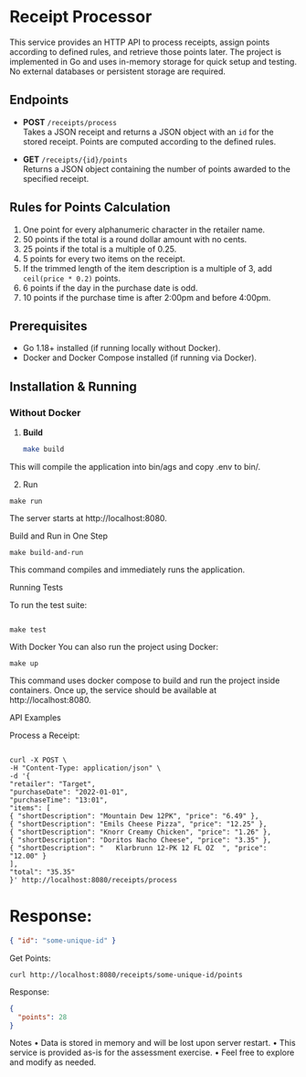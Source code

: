
# Receipt Processor

This service provides an HTTP API to process receipts, assign points according to defined rules, and retrieve those
points later. The project is implemented in Go and uses in-memory storage for quick setup and testing. No external
databases or persistent storage are required.

## Endpoints

- **POST** `/receipts/process`  
  Takes a JSON receipt and returns a JSON object with an `id` for the stored receipt. Points are computed according to
  the defined rules.

- **GET** `/receipts/{id}/points`  
  Returns a JSON object containing the number of points awarded to the specified receipt.

## Rules for Points Calculation

1. One point for every alphanumeric character in the retailer name.
2. 50 points if the total is a round dollar amount with no cents.
3. 25 points if the total is a multiple of 0.25.
4. 5 points for every two items on the receipt.
5. If the trimmed length of the item description is a multiple of 3, add `ceil(price * 0.2)` points.
6. 6 points if the day in the purchase date is odd.
7. 10 points if the purchase time is after 2:00pm and before 4:00pm.

## Prerequisites

- Go 1.18+ installed (if running locally without Docker).
- Docker and Docker Compose installed (if running via Docker).

## Installation & Running

### Without Docker

1. **Build**
   ```bash
   make build

This will compile the application into bin/ags and copy .env to bin/.

2. Run

```shell
make run
````

The server starts at http://localhost:8080.

Build and Run in One Step

```shell
make build-and-run
````

This command compiles and immediately runs the application.

Running Tests

To run the test suite:

```shell

make test
```

With Docker
You can also run the project using Docker:

```shell
make up
```

This command uses docker compose to build and run the project inside containers. Once up, the service should be
available at http://localhost:8080.

API Examples

Process a Receipt:

```shell

curl -X POST \
-H "Content-Type: application/json" \
-d '{
"retailer": "Target",
"purchaseDate": "2022-01-01",
"purchaseTime": "13:01",
"items": [
{ "shortDescription": "Mountain Dew 12PK", "price": "6.49" },
{ "shortDescription": "Emils Cheese Pizza", "price": "12.25" },
{ "shortDescription": "Knorr Creamy Chicken", "price": "1.26" },
{ "shortDescription": "Doritos Nacho Cheese", "price": "3.35" },
{ "shortDescription": "   Klarbrunn 12-PK 12 FL OZ  ", "price": "12.00" }
],
"total": "35.35"
}' http://localhost:8080/receipts/process

```

# Response:

``` json
{ "id": "some-unique-id" }

```

Get Points:

```shell
curl http://localhost:8080/receipts/some-unique-id/points
```

Response:

```json
{
  "points": 28
}
```

Notes
• Data is stored in memory and will be lost upon server restart.
• This service is provided as-is for the assessment exercise.
• Feel free to explore and modify as needed.

